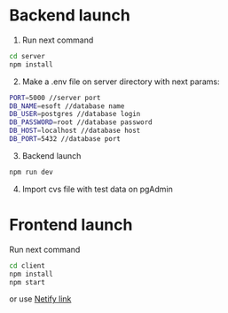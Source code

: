 # Backend launch

1. Run next command
```sh
cd server
npm install
```
2. Make a .env file on server directory with next params: 
```sh
PORT=5000 //server port
DB_NAME=esoft //database name
DB_USER=postgres //database login
DB_PASSWORD=root //database password
DB_HOST=localhost //database host
DB_PORT=5432 //database port
```
3. Backend launch
```sh
npm run dev
```
4. Import cvs file with test data on pgAdmin

# Frontend launch

Run next command
```sh
cd client
npm install
npm start
```
or use <a href="https://resonant-kheer-c75f22.netlify.app/">Netify link </a>  

